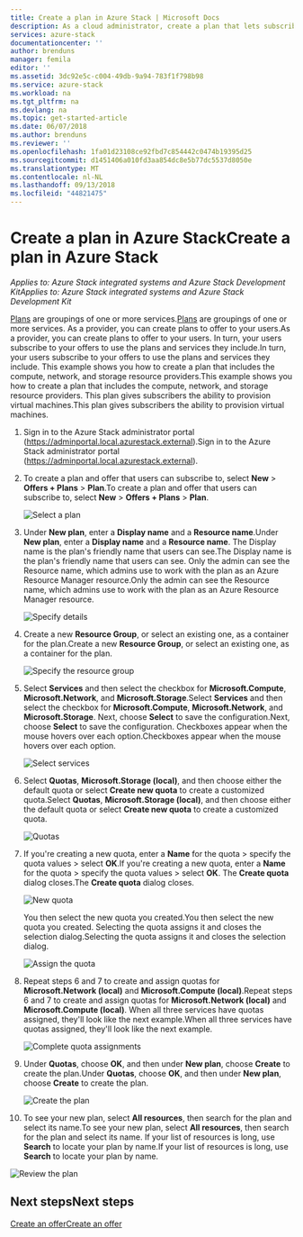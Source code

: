 ```yaml
---
title: Create a plan in Azure Stack | Microsoft Docs
description: As a cloud administrator, create a plan that lets subscribers provision virtual machines.
services: azure-stack
documentationcenter: ''
author: brenduns
manager: femila
editor: ''
ms.assetid: 3dc92e5c-c004-49db-9a94-783f1f798b98
ms.service: azure-stack
ms.workload: na
ms.tgt_pltfrm: na
ms.devlang: na
ms.topic: get-started-article
ms.date: 06/07/2018
ms.author: brenduns
ms.reviewer: ''
ms.openlocfilehash: 1fa01d23108ce92fbd7c854442c0474b19395d25
ms.sourcegitcommit: d1451406a010fd3aa854dc8e5b77dc5537d8050e
ms.translationtype: MT
ms.contentlocale: nl-NL
ms.lasthandoff: 09/13/2018
ms.locfileid: "44821475"
---
```

# <a name="create-a-plan-in-azure-stack"></a><span data-ttu-id="3a276-103">Create a plan in Azure Stack</span><span class="sxs-lookup"><span data-stu-id="3a276-103">Create a plan in Azure Stack</span></span>

<span data-ttu-id="3a276-104">*Applies to: Azure Stack integrated systems and Azure Stack Development Kit*</span><span class="sxs-lookup"><span data-stu-id="3a276-104">*Applies to: Azure Stack integrated systems and Azure Stack Development Kit*</span></span>

<span data-ttu-id="3a276-105">[Plans](azure-stack-key-features.md) are groupings of one or more services.</span><span class="sxs-lookup"><span data-stu-id="3a276-105">[Plans](azure-stack-key-features.md) are groupings of one or more services.</span></span> <span data-ttu-id="3a276-106">As a provider, you can create plans to offer to your users.</span><span class="sxs-lookup"><span data-stu-id="3a276-106">As a provider, you can create plans to offer to your users.</span></span> <span data-ttu-id="3a276-107">In turn, your users subscribe to your offers to use the plans and services they include.</span><span class="sxs-lookup"><span data-stu-id="3a276-107">In turn, your users subscribe to your offers to use the plans and services they include.</span></span> <span data-ttu-id="3a276-108">This example shows you how to create a plan that includes the compute, network, and storage resource providers.</span><span class="sxs-lookup"><span data-stu-id="3a276-108">This example shows you how to create a plan that includes the compute, network, and storage resource providers.</span></span> <span data-ttu-id="3a276-109">This plan gives subscribers the ability to provision virtual machines.</span><span class="sxs-lookup"><span data-stu-id="3a276-109">This plan gives subscribers the ability to provision virtual machines.</span></span>

1. <span data-ttu-id="3a276-110">Sign in to the Azure Stack administrator portal (https://adminportal.local.azurestack.external).</span><span class="sxs-lookup"><span data-stu-id="3a276-110">Sign in to the Azure Stack administrator portal (https://adminportal.local.azurestack.external).</span></span>

2. <span data-ttu-id="3a276-111">To create a plan and offer that users can subscribe to, select **New** > **Offers + Plans** > **Plan**.</span><span class="sxs-lookup"><span data-stu-id="3a276-111">To create a plan and offer that users can subscribe to, select **New** > **Offers + Plans** > **Plan**.</span></span>
  
   ![Select a plan](media/azure-stack-create-plan/select-plan.png)

3. <span data-ttu-id="3a276-113">Under **New plan**, enter a **Display name** and a **Resource name**.</span><span class="sxs-lookup"><span data-stu-id="3a276-113">Under **New plan**, enter a **Display name** and a **Resource name**.</span></span> <span data-ttu-id="3a276-114">The Display name is the plan's friendly name that users can see.</span><span class="sxs-lookup"><span data-stu-id="3a276-114">The Display name is the plan's friendly name that users can see.</span></span> <span data-ttu-id="3a276-115">Only the admin can see the Resource name, which admins use to work with the plan as an Azure Resource Manager resource.</span><span class="sxs-lookup"><span data-stu-id="3a276-115">Only the admin can see the Resource name, which admins use to work with the plan as an Azure Resource Manager resource.</span></span>

   ![Specify details](media/azure-stack-create-plan/plan-name.png)

4. <span data-ttu-id="3a276-117">Create a new **Resource Group**, or select an existing one, as a container for the plan.</span><span class="sxs-lookup"><span data-stu-id="3a276-117">Create a new **Resource Group**, or select an existing one, as a container for the plan.</span></span>

   ![Specify the resource group](media/azure-stack-create-plan/resource-group.png)

5. <span data-ttu-id="3a276-119">Select **Services** and then select the checkbox for **Microsoft.Compute**, **Microsoft.Network**, and **Microsoft.Storage**.</span><span class="sxs-lookup"><span data-stu-id="3a276-119">Select **Services** and then select the checkbox for **Microsoft.Compute**, **Microsoft.Network**, and **Microsoft.Storage**.</span></span> <span data-ttu-id="3a276-120">Next, choose **Select** to save the configuration.</span><span class="sxs-lookup"><span data-stu-id="3a276-120">Next, choose **Select** to save the configuration.</span></span> <span data-ttu-id="3a276-121">Checkboxes appear when the mouse hovers over each option.</span><span class="sxs-lookup"><span data-stu-id="3a276-121">Checkboxes appear when the mouse hovers over each option.</span></span>
  
   ![Select services](media/azure-stack-create-plan/services.png)

6. <span data-ttu-id="3a276-123">Select **Quotas**, **Microsoft.Storage (local)**, and then choose either the default quota or select **Create new quota** to create a customized quota.</span><span class="sxs-lookup"><span data-stu-id="3a276-123">Select **Quotas**, **Microsoft.Storage (local)**, and then choose either the default quota or select **Create new quota** to create a customized quota.</span></span>
  
   ![Quotas](media/azure-stack-create-plan/quotas.png)

7. <span data-ttu-id="3a276-125">If you're creating a new quota, enter a **Name** for the quota > specify the quota values > select **OK**.</span><span class="sxs-lookup"><span data-stu-id="3a276-125">If you're creating a new quota, enter a **Name** for the quota > specify the quota values > select **OK**.</span></span> <span data-ttu-id="3a276-126">The **Create quota** dialog closes.</span><span class="sxs-lookup"><span data-stu-id="3a276-126">The **Create quota** dialog closes.</span></span>

   ![New quota](media/azure-stack-create-plan/new-quota.png)

   <span data-ttu-id="3a276-128">You then select the new quota you created.</span><span class="sxs-lookup"><span data-stu-id="3a276-128">You then select the new quota you created.</span></span> <span data-ttu-id="3a276-129">Selecting the quota assigns it and closes the selection dialog.</span><span class="sxs-lookup"><span data-stu-id="3a276-129">Selecting the quota assigns it and closes the selection dialog.</span></span>
  
   ![Assign the quota](media/azure-stack-create-plan/assign-quota.png)

8. <span data-ttu-id="3a276-131">Repeat steps 6 and 7 to create and assign quotas for **Microsoft.Network (local)** and **Microsoft.Compute (local)**.</span><span class="sxs-lookup"><span data-stu-id="3a276-131">Repeat steps 6 and 7 to create and assign quotas for **Microsoft.Network (local)** and **Microsoft.Compute (local)**.</span></span> <span data-ttu-id="3a276-132">When all three services have quotas assigned, they'll look like the next example.</span><span class="sxs-lookup"><span data-stu-id="3a276-132">When all three services have quotas assigned, they'll look like the next example.</span></span>

   ![Complete quota assignments](media/azure-stack-create-plan/all-quotas-assigned.png)

9. <span data-ttu-id="3a276-134">Under **Quotas**, choose **OK**, and then under **New plan**, choose **Create** to create the plan.</span><span class="sxs-lookup"><span data-stu-id="3a276-134">Under **Quotas**, choose **OK**, and then under **New plan**, choose **Create** to create the plan.</span></span>

    ![Create the plan](media/azure-stack-create-plan/create.png)

10. <span data-ttu-id="3a276-136">To see your new plan, select **All resources**, then search for the plan and select its name.</span><span class="sxs-lookup"><span data-stu-id="3a276-136">To see your new plan, select **All resources**, then search for the plan and select its name.</span></span> <span data-ttu-id="3a276-137">If your list of resources is long, use **Search** to locate your plan by name.</span><span class="sxs-lookup"><span data-stu-id="3a276-137">If your list of resources is long, use **Search** to locate your plan by name.</span></span>

   ![Review the plan](media/azure-stack-create-plan/plan-overview.png)

## <a name="next-steps"></a><span data-ttu-id="3a276-139">Next steps</span><span class="sxs-lookup"><span data-stu-id="3a276-139">Next steps</span></span>

[<span data-ttu-id="3a276-140">Create an offer</span><span class="sxs-lookup"><span data-stu-id="3a276-140">Create an offer</span></span>](azure-stack-create-offer.md)

